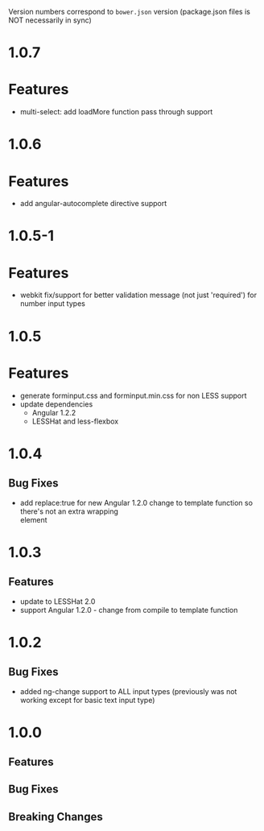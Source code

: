 Version numbers correspond to `bower.json` version (package.json files is NOT necessarily in sync)

# 1.0.7
# Features
- multi-select: add loadMore function pass through support

# 1.0.6
# Features
- add angular-autocomplete directive support

# 1.0.5-1
# Features
- webkit fix/support for better validation message (not just 'required') for number input types


# 1.0.5
# Features
- generate forminput.css and forminput.min.css for non LESS support
- update dependencies
	- Angular 1.2.2
	- LESSHat and less-flexbox


# 1.0.4
## Bug Fixes
- add replace:true for new Angular 1.2.0 change to template function so there's not an extra wrapping <div> element

# 1.0.3
## Features
- update to LESSHat 2.0
- support Angular 1.2.0 - change from compile to template function

# 1.0.2
## Bug Fixes
- added ng-change support to ALL input types (previously was not working except for basic text input type)

# 1.0.0

## Features
		
## Bug Fixes

## Breaking Changes